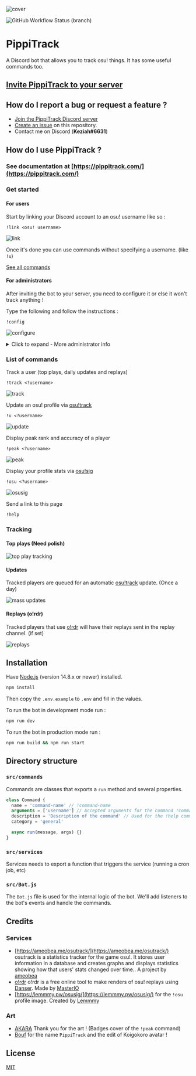 ![cover](.github/cover.jpg)

![GitHub Workflow Status (branch)](https://img.shields.io/github/workflow/status/KeziahMoselle/osu-track/lint/main?label=lint&style=flat-square)

# PippiTrack

A Discord bot that allows you to track osu! things. It has some useful commands too.

## [Invite PippiTrack to your server](https://discord.com/oauth2/authorize?client_id=862374917206048779&permissions=137439078464&scope=bot%20applications.commands)

## How do I report a bug or request a feature ?

- [Join the PippiTrack Discord server](https://discord.gg/bNQUZeHFdR)
- [Create an issue](https://github.com/KeziahMoselle/pippi-track/issues/new) on this repository.
- Contact me on Discord (**Keziah#6631**)

## How do I use PippiTrack ?

### See documentation at [https://pippitrack.com/](https://pippitrack.com/)

### Get started

#### For users

Start by linking your Discord account to an osu! username like so :

```
!link <osu! username>
```

![link](.github/link.png)

Once it's done you can use commands without specifying a username. (like `!u`)

[See all commands](#list-of-commands)

#### For administrators

After inviting the bot to your server, you need to configure it or else it won't track anything !

Type the following and follow the instructions :

```
!config
```

![configure](.github/config.gif)

<details>
  <summary>Click to expand - More administrator info</summary>

  <h5 id="enable-tracking-requests">Tracking requests</h5>
  <p>#channel must be a <strong>private</strong> channel that only moderators can access otherwise anyone can accept the requests.</p>
  <p><img src=".github/track_request.png" alt="Track Request">
  <img src=".github/track_approval.gif" alt="Track Approval">
  <img src=".github/track_approved.png" alt="Track Approved"></p>
  <blockquote>
  <p>Note: There is a limit of 100 tracked users per server.</p>
  </blockquote>
  <h5 id="show-a-list-of-tracked-users">Show a list of tracked users</h5>
  <p>Type <code>!tracklist &lt;?page&gt;</code> to show a list of tracked users.</p>
  <p>If you have more than 25 tracked users you can type <code>!tracklist 2</code> to show the second page.</p>
  <p><img src=".github/tracklist.png" alt="link"></p>
  <h5 id="untrack-a-user">Untrack a user</h5>
  <p>There is 3 ways to untrack a user :</p>
  <p><img src=".github/untrack_1.png" alt="link"></p>
  <p><img src=".github/untrack_2.png" alt="link"></p>
  <p>Untrack all users at once :</p>
  <p><img src=".github/untrack_all.png" alt="link"></p>
  <blockquote>
    <p>Note: You can mention the user to untrack or use the osu! username.</p>
  </blockquote>

</details>

### List of commands

Track a user (top plays, daily updates and replays)

```
!track <?username>
```

![track](.github/track.png)

Update an osu! profile via [osu!track](https://ameobea.me/osutrack/)

```
!u <?username>
```

![update](.github/update.png)

Display peak rank and accuracy of a player

```
!peak <?username>
```

![peak](.github/peak.png)

Display your profile stats via [osu!sig](https://lemmmy.pw/osusig/)

```
!osu <?username>
```

![osusig](.github/osusig.png)

Send a link to this page

```
!help
```

### Tracking

#### Top plays (Need polish)

![top play tracking](.github/top_play_tracking.png)

#### Updates

Tracked players are queued for an automatic [osu!track](https://ameobea.me/osutrack/) update. (Once a day)

![mass updates](.github/updates.png)

#### Replays (o!rdr)

Tracked players that use [o!rdr](https://ordr.issou.best/) will have their replays sent in the replay channel. (if set)

![replays](.github/new_replay.png)

## Installation

Have [Node.js](https://nodejs.org/) (version 14.8.x or newer) installed.

```bash
npm install
```

Then copy the `.env.example` to `.env` and fill in the values.

To run the bot in development mode run :

```bash
npm run dev
```

To run the bot in production mode run :

```bash
npm run build && npm run start
```

## Directory structure

### `src/commands`

Commands are classes that exports a `run` method and several properties.

```js
class Command {
  name = 'command-name' // !command-name
  arguments = ['username'] // Accepted arguments for the command !command-name <username>
  description = 'Description of the command' // Used for the !help command
  category = 'general'

  async run(message, args) {}
}
```

### `src/services`

Services needs to export a function that triggers the service (running a cron job, etc)

### `src/Bot.js`

The `Bot.js` file is used for the internal logic of the bot.
We'll add listeners to the bot's events and handle the commands.

## Credits

### Services

- [https://ameobea.me/osutrack/](https://ameobea.me/osutrack/) osutrack is a statistics tracker for the game osu!. It stores user information in a database and creates graphs and displays statistics showing how that users' stats changed over time.. A project by [ameobea](https://ameobea.me/)
- [o!rdr](https://ordr.issou.best/) o!rdr is a free online tool to make renders of osu! replays using [Danser](https://github.com/Wieku/danser-go). Made by [MasterIO](https://github.com/MasterIO02/)
- [https://lemmmy.pw/osusig/](https://lemmmy.pw/osusig/) for the `!osu` profile image. Created by [Lemmmy](https://osu.ppy.sh/users/4656511)

### Art

- [AKARA](https://akara.fr/) Thank you for the art ! (Badges cover of the `!peak` command)
- [Bouf](https://osu.ppy.sh/users/4431069) for the name `PippiTrack` and the edit of Koigokoro avatar !

## License

[MIT](./LICENSE)
